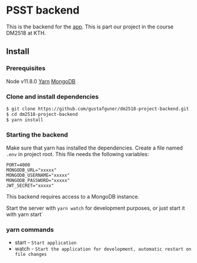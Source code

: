 # PSST backend

This is the backend for the [app](https://github.com/gustafguner/dm2518-project-app.git). This is part our project in the course DM2518 at KTH.

## Install

### Prerequisites

Node v11.8.0
[Yarn](https://yarnpkg.com/lang/en/)
[MongoDB](https://www.mongodb.com/download-center)

### Clone and install dependencies

```bash
$ git clone https://github.com/gustafguner/dm2518-project-backend.git
$ cd dm2518-project-backend
$ yarn install
```

### Starting the backend

Make sure that yarn has installed the dependencies.
Create a file named `.env` in project root. This file needs the following variables:

```
PORT=4000
MONGODB_URL="xxxxx"
MONGODB_USERNAME="xxxxx"
MONGODB_PASSWORD="xxxxx"
JWT_SECRET="xxxxx"
```

This backend requires access to a MongoDB instance.

Start the server with `yarn watch` for development purposes, or just start it with yarn start`

### yarn commands

- start - `Start application`
- watch - `Start the application for development, automatic restart on file changes`
